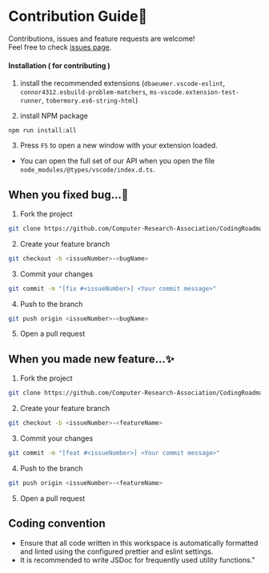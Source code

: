 # Contribution Guide🤝

Contributions, issues and feature requests are welcome!<br />Feel free to check [issues page](https://github.com/Computer-Research-Association/CodingRoadmapAssistant/issues).

#### Installation ( for contributing )

1. install the recommended extensions (`dbaeumer.vscode-eslint`, `connor4312.esbuild-problem-matchers`, `ms-vscode.extension-test-runner`, `tobermory.es6-string-html`)

2. install NPM package

```shell
npm run install:all
```

3. Press `F5` to open a new window with your extension loaded.

- You can open the full set of our API when you open the file `node_modules/@types/vscode/index.d.ts`.

## When you fixed bug...🐞

1. Fork the project

```bash
git clone https://github.com/Computer-Research-Association/CodingRoadmapAssistant.git
```

2. Create your feature branch

```bash
git checkout -b <issueNumber>-<bugName>
```

3. Commit your changes

```bash
git commit -m "[fix #<issueNumber>] <Your commit message>"
```

4. Push to the branch

```bash
git push origin <issueNumber>-<bugName>
```

5. Open a pull request

## When you made new feature...✨

1. Fork the project

```bash
git clone https://github.com/Computer-Research-Association/CodingRoadmapAssistant.git
```

2. Create your feature branch

```bash
git checkout -b <issueNumber>-<featureName>
```

3. Commit your changes

```bash
git commit -m "[feat #<issueNumber>] <Your commit message>"
```

4. Push to the branch

```bash
git push origin <issueNumber>-<featureName>
```

5. Open a pull request

## Coding convention

- Ensure that all code written in this workspace is automatically formatted and linted using the configured prettier and eslint settings.
- It is recommended to write JSDoc for frequently used utility functions."
